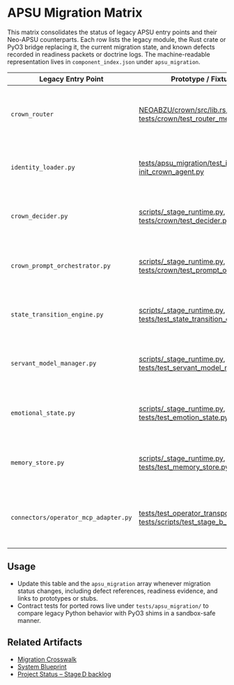 # APSU Migration Matrix

This matrix consolidates the status of legacy APSU entry points and their Neo-APSU counterparts. Each row lists the legacy module, the Rust crate or PyO3 bridge replacing it, the current migration state, and known defects recorded in readiness packets or doctrine logs. The machine-readable representation lives in `component_index.json` under `apsu_migration`.

| Legacy Entry Point | Prototype / Fixture References | Status | Neo-APSU Replacement | Known Defects | Sandbox vs Hardware Notes |
| --- | --- | --- | --- | --- | --- |
| <a id="crown_router"></a>`crown_router` | [NEOABZU/crown/src/lib.rs](../NEOABZU/crown/src/lib.rs), [tests/crown/test_router_memory.py](../tests/crown/test_router_memory.py) | Ready – status `ported` in registry, executing the Rust router path.【F:component_index.json†L4-L12】 | `neoabzu_crown::route_decision` and related PyO3 exports for routing and expression selection.【F:NEOABZU/crown/src/lib.rs†L48-L159】 | None recorded after Stage G parity run; ledger signed off by gate owners.【F:logs/stage_g/20251102T090000Z-stage_g_gate_runner_hardware/approvals.yaml†L1-L12】 | Stage G hardware bundle keeps parity hashes aligned; continue routine parity verification during gate-runner replays.【F:logs/stage_g/20251102T090000Z-stage_g_gate_runner_hardware/summary.json†L1-L13】 |
| <a id="identity_loader_py"></a>`identity_loader.py` | [tests/apsu_migration/test_identity_loader_parity.py](../tests/apsu_migration/test_identity_loader_parity.py), [init_crown_agent.py](../init_crown_agent.py) | Ready – status `ported`; sandbox boots run the PyO3 loader with fingerprint telemetry.【F:component_index.json†L13-L21】【F:init_crown_agent.py†L21-L44】 | `neoabzu_crown::load_identity` handles identity synthesis during boot.【F:component_index.json†L13-L17】 | No open defects; parity checks recorded alongside fingerprint hashes.【F:logs/stage_g/20251102T094500Z-stage_g_neo_apsu_parity/approvals.yaml†L1-L12】 | Hardware approvals confirm ledger lineage; monitor Stage G/H replays for drift in fingerprint metrics.【F:logs/stage_g/20251102T094500Z-stage_g_neo_apsu_parity/summary.json†L1-L13】 |
| <a id="crown_decider_py"></a>`crown_decider.py` | [scripts/_stage_runtime.py](../scripts/_stage_runtime.py#L188-L244), [tests/crown/test_decider.py](../tests/crown/test_decider.py) | In progress – registry marks `pending_rewrite`; sandbox relies on deterministic stub while Rust path is wired.【F:component_index.json†L22-L32】【F:scripts/_stage_runtime.py†L188-L244】 | `neoabzu_crown::route_decision` implements the Rust decider exposed through PyO3.【F:NEOABZU/crown/src/lib.rs†L86-L159】 | Sandbox stub hides real MoGE telemetry; validator gating deferred to hardware replay.【F:docs/PROJECT_STATUS.md†L180-L187】 | Stage F hardware run must replace the stub with the Rust bridge using Stage B rotation evidence before sign-off.【F:docs/stage_f_hardware_replay_plan.md†L11-L21】 |
| <a id="crown_prompt_orchestrator_py"></a>`crown_prompt_orchestrator.py` | [scripts/_stage_runtime.py](../scripts/_stage_runtime.py#L188-L244), [tests/crown/test_prompt_orchestrator.py](../tests/crown/test_prompt_orchestrator.py) | In progress – registry entry `pending_rewrite`; async orchestrator remains stubbed during sandbox rehearsals.【F:component_index.json†L33-L43】【F:scripts/_stage_runtime.py†L188-L244】 | `neoabzu_rag::MoGEOrchestrator` provides the Rust retrieval pipeline.【F:NEOABZU/crown/src/lib.rs†L95-L128】 | Mission retrieval parity dashboards stay incomplete while the stub short-circuits orchestration.【F:docs/PROJECT_STATUS.md†L182-L187】 | Stage F replays schedule Rust orchestrator validation using recorded Stage C/E handshake diffs when hardware returns.【F:docs/stage_f_hardware_replay_plan.md†L17-L25】 |
| <a id="state_transition_engine_py"></a>`state_transition_engine.py` | [scripts/_stage_runtime.py](../scripts/_stage_runtime.py#L188-L244), [tests/test_state_transition_engine.py](../tests/test_state_transition_engine.py) | In progress – `pending_rewrite`; sandbox provides deterministic rotation without Rust diagnostics.【F:component_index.json†L44-L54】【F:scripts/_stage_runtime.py†L188-L244】 | `neoabzu_crown::route_inevitability` emits inevitability traces once Rust path activates.【F:component_index.json†L44-L48】 | Rust spans absent from readiness packets; ritual journey metrics still synthetic.【F:docs/PROJECT_STATUS.md†L182-L187】 | Gate-runner hardware run must emit Rust spans per Stage F replay plan before migration closes.【F:docs/stage_f_hardware_replay_plan.md†L25-L33】 |
| <a id="servant_model_manager_py"></a>`servant_model_manager.py` | [scripts/_stage_runtime.py](../scripts/_stage_runtime.py#L188-L244), [tests/test_servant_model_manager.py](../tests/test_servant_model_manager.py) | In progress – `pending_rewrite`; sandbox registry stub hides servant telemetry and metrics.【F:component_index.json†L55-L65】【F:scripts/_stage_runtime.py†L736-L833】 | Neo-APSU servant bridge inside `neoabzu_crown` will own servant lifecycle when port completes.【F:component_index.json†L55-L61】 | Telemetry gaps leave servant contract metrics deferred in readiness bundles.【F:docs/PROJECT_STATUS.md†L182-L187】 | Hardware replays should activate the Rust-managed registry to capture servant lifecycle metrics before promotion.【F:docs/stage_f_hardware_replay_plan.md†L21-L29】 |
| <a id="emotional_state_py"></a>`emotional_state.py` | [scripts/_stage_runtime.py](../scripts/_stage_runtime.py#L188-L244), [tests/test_emotion_state.py](../tests/test_emotion_state.py) | In progress – `pending_rewrite`; sandbox shim maintains in-memory aura persistence only.【F:component_index.json†L66-L76】【F:scripts/_stage_runtime.py†L697-L733】 | Neo-APSU crown expression pipeline will publish aura telemetry once Rust codepath is live.【F:component_index.json†L66-L70】 | Aura telemetry remains synthetic, blocking hardware-ready dashboards.【F:docs/PROJECT_STATUS.md†L182-L187】 | Stage F window validates Rust expression telemetry against live sensors when hardware access resumes.【F:docs/stage_f_hardware_replay_plan.md†L33-L41】 |
| <a id="memory_store_py"></a>`memory_store.py` | [scripts/_stage_runtime.py](../scripts/_stage_runtime.py#L215-L233), [tests/test_memory_store.py](../tests/test_memory_store.py) | Hardware validation pending – registry `wrapped`; sandbox uses optional bundle shim when Rust library missing.【F:component_index.json†L77-L87】【F:scripts/_stage_runtime.py†L215-L233】 | `neoabzu_memory::MemoryBundle` exposes native persistence across layers.【F:component_index.json†L77-L81】 | Readiness packets log `cortex layer empty` when shim engaged; checksums deferred.【F:docs/PROJECT_STATUS.md†L186-L187】 | Stage F parity run rebuilds the Rust bundle on hardware to confirm checksum parity before promotion.【F:docs/stage_f_hardware_replay_plan.md†L33-L39】 |
| <a id="connectors_operator_mcp_adapter_py"></a>`connectors/operator_mcp_adapter.py` | [tests/test_operator_transport_contract.py](../tests/test_operator_transport_contract.py), [tests/scripts/test_stage_b_smoke.py](../tests/scripts/test_stage_b_smoke.py) | Hardware validation pending – registry `wrapped`; sandbox captures REST↔gRPC parity but omits heartbeat latency metrics.【F:component_index.json†L88-L98】【F:tests/test_operator_transport_contract.py†L14-L176】 | REST↔gRPC transport pairing via `operator_api`/`operator_api_grpc` modules.【F:component_index.json†L88-L92】 | Heartbeat telemetry deferred until credentials unlock hardware probes; environment-limited flag persists.【F:docs/PROJECT_STATUS.md†L174-L205】 | Stage F/H hardware replays must capture heartbeat payloads and latency spans alongside sandbox traces before sign-off.【F:docs/stage_f_hardware_replay_plan.md†L39-L47】 |

## Usage

- Update this table and the `apsu_migration` array whenever migration status changes, including defect references, readiness evidence, and links to prototypes or stubs.
- Contract tests for ported rows live under `tests/apsu_migration/` to compare legacy Python behavior with PyO3 shims in a sandbox-safe manner.

## Related Artifacts

- [Migration Crosswalk](../NEOABZU/docs/migration_crosswalk.md)
- [System Blueprint](system_blueprint.md)
- [Project Status – Stage D backlog](PROJECT_STATUS.md#stage-d-bridge-snapshot)
